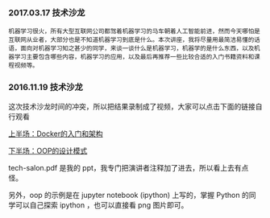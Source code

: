 ### 2017.03.17 技术沙龙

	机器学习很火，所有大型互联网公司都驾着机器学习的马车朝着人工智能前进，然而今天哪怕是互联网从业者，大部分也是不知道机器学习到底是什么。本次讲座，我将尽量用最简洁易懂的话语，面向对机器学习知之甚少的同学，来谈一谈什么是机器学习，机器学的是什么东西，以及机器学习主要包含哪些内容，机器学习的应用，以及最后再推荐一些比较合适的入门书籍资料和课程视频等。


### 2016.11.19 技术沙龙

这次技术沙龙时间的冲突，所以把结果录制成了视频，大家可以点击下面的链接自行观看

[上半场：Docker的入门和架构](https://v.qq.com/x/page/k0347c6z49e.html)

[下半场：OOP的设计模式](https://v.qq.com/x/page/g03470ewf5g.html)

tech-salon.pdf 是我的 ppt，我专门把演讲者注释加了进去，所以看上去有点怪。

另外，oop 的示例是在 jupyter notebook (ipython) 上写的，掌握 Python 的同学可以自己探索 ipython ，也可以直接看 png 图片即可。